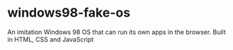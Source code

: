# windows98-fake-os
An imitation Windows 98 OS that can run its own apps in the browser. Built in HTML, CSS and JavaScript
